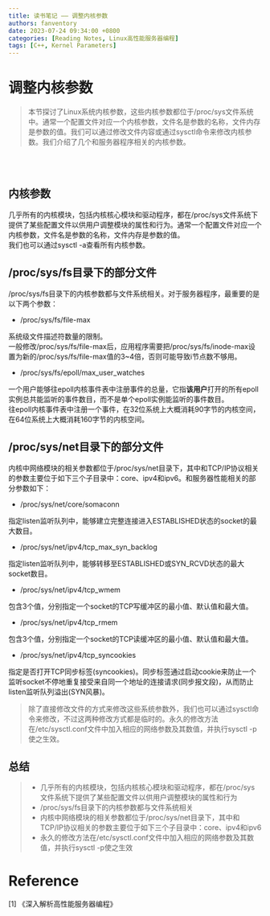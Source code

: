 ```yaml
---
title: 读书笔记 —— 调整内核参数
authors: fanventory
date: 2023-07-24 09:34:00 +0800
categories: [Reading Notes, Linux高性能服务器编程]
tags: [C++, Kernel Parameters]
---
```


#  调整内核参数
> 本节探讨了Linux系统内核参数，这些内核参数都位于/proc/sys文件系统中。通常一个配置文件对应一个内核参数，文件名是参数的名称，文件内存是参数的值。我们可以通过修改文件内容或通过sysctl命令来修改内核参数。我们介绍了几个和服务器程序相关的内核参数。

<br>
<br>

## 内核参数

几乎所有的内核模块，包括内核核心模块和驱动程序，都在/proc/sys文件系统下提供了某些配置文件以供用户调整模块的属性和行为。通常一个配置文件对应一个内核参数，文件名是参数的名称，文件内存是参数的值。  
我们也可以通过sysctl -a查看所有内核参数。

## /proc/sys/fs目录下的部分文件

/proc/sys/fs目录下的内核参数都与文件系统相关。对于服务器程序，最重要的是以下两个参数：  

+ /proc/sys/fs/file-max

系统级文件描述符数量的限制。  
一般修改/proc/sys/fs/file-max后，应用程序需要把/proc/sys/fs/inode-max设置为新的/proc/sys/fs/file-max值的3~4倍，否则可能导致i节点数不够用。

+ /proc/sys/fs/epoll/max_user_watches

一个用户能够往epoll内核事件表中注册事件的总量，它指**该用户**打开的所有epoll实例总共能监听的事件数目，而不是单个epoll实例能监听的事件数目。  
往epoll内核事件表中注册一个事件，在32位系统上大概消耗90字节的内核空间，在64位系统上大概消耗160字节的内核空间。

## /proc/sys/net目录下的部分文件

内核中网络模块的相关参数都位于/proc/sys/net目录下，其中和TCP/IP协议相关的参数主要位于如下三个子目录中：core、ipv4和ipv6。和服务器性能相关的部分参数如下：  

+ /proc/sys/net/core/somaconn

指定listen监听队列中，能够建立完整连接进入ESTABLISHED状态的socket的最大数目。

+ /proc/sys/net/ipv4/tcp_max_syn_backlog

指定listen监听队列中，能够转移至ESTABLISHED或SYN_RCVD状态的最大socket数目。

+ /proc/sys/net/ipv4/tcp_wmem

包含3个值，分别指定一个socket的TCP写缓冲区的最小值、默认值和最大值。

+ /proc/sys/net/ipv4/tcp_rmem

包含3个值，分别指定一个socket的TCP读缓冲区的最小值、默认值和最大值。

+ /proc/sys/net/ipv4/tcp_syncookies

指定是否打开TCP同步标签(syncookies)。同步标签通过启动cookie来防止一个监听socket不停地重复接受来自同一个地址的连接请求(同步报文段)，从而防止listen监听队列溢出(SYN风暴)。

> 除了直接修改文件的方式来修改这些系统参数外，我们也可以通过sysctl命令来修改，不过这两种修改方式都是临时的。永久的修改方法在/etc/sysctl.conf文件中加入相应的网络参数及其数值，并执行sysctl -p使之生效。

## 总结
> + 几乎所有的内核模块，包括内核核心模块和驱动程序，都在/proc/sys文件系统下提供了某些配置文件以供用户调整模块的属性和行为
> + /proc/sys/fs目录下的内核参数都与文件系统相关
> + 内核中网络模块的相关参数都位于/proc/sys/net目录下，其中和TCP/IP协议相关的参数主要位于如下三个子目录中：core、ipv4和ipv6
> + 永久的修改方法在/etc/sysctl.conf文件中加入相应的网络参数及其数值，并执行sysctl -p使之生效

# Reference
[1] 《深入解析高性能服务器编程》    